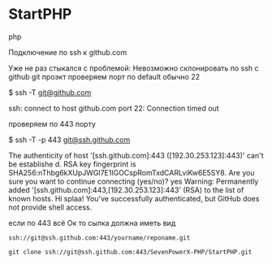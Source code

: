 # StartPHP
php

Подключение по ssh к github.com

Уже не раз стыкался с проблемой: Невозможно склонировать по ssh c github git проэкт
проверяем порт по default обычно 22

$ ssh -T git@github.com

ssh: connect to host github.com port 22: Connection timed out

проверяем по 443 порту

$ ssh -T -p 443 git@ssh.github.com

The authenticity of host '[ssh.github.com]:443 ([192.30.253.123]:443)' can't be establishe            d.
RSA key fingerprint is SHA256:nThbg6kXUpJWGl7E1IGOCspRomTxdCARLviKw6E5SY8.
Are you sure you want to continue connecting (yes/no)? yes
Warning: Permanently added '[ssh.github.com]:443,[192.30.253.123]:443' (RSA) to the list of known hosts.
Hi splaa! You've successfully authenticated, but GitHub does not provide shell access.

если по 443 всё Ок то сылка должна иметь вид

	ssh://git@ssh.github.com:443/yourname/reponame.git

	git clone ssh://git@ssh.github.com:443/SevenPowerX-PHP/StartPHP.git
